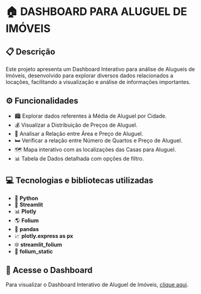 # :house: DASHBOARD PARA ALUGUEL DE IMÓVEIS

## :clipboard: Descrição
Este projeto apresenta um Dashboard Interativo para análise de Alugueis de Imóveis, desenvolvido para explorar diversos dados relacionados a locações, facilitando a visualização e análise de informações importantes.

## :gear: Funcionalidades
- :cityscape: Explorar dados referentes à Média de Aluguel por Cidade.
- :moneybag: Visualizar a Distribuição de Preços de Aluguel.
- :straight_ruler: Analisar a Relação entre Área e Preço de Aluguel.
- :bed: Verificar a relação entre Número de Quartos e Preço de Aluguel.
- :world_map: Mapa interativo com as localizações das Casas para Aluguel.
- :bar_chart: Tabela de Dados detalhada com opções de filtro.

## :computer: Tecnologias e bibliotecas utilizadas
- :snake: **Python**
- :rocket: **Streamlit**
- :bar_chart: **Plotly**
- :earth_americas: **Folium**
- :page_facing_up: **pandas**
- :chart_with_upwards_trend: **plotly.express as px**
- :globe_with_meridians: **streamlit_folium**
- :compass: **folium_static**

## :link: Acesse o Dashboard
Para visualizar o Dashboard Interativo de Aluguel de Imóveis, [clique aqui](https://trabalhofinal-nqzekz2tvf6gzh6zki95qv.streamlit.app/).
